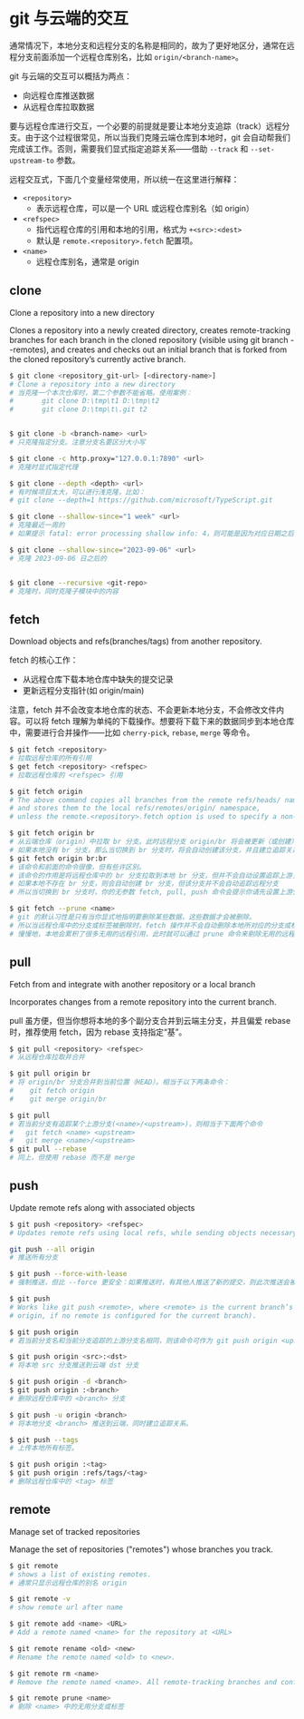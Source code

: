 # git 与云端的交互

通常情况下，本地分支和远程分支的名称是相同的，故为了更好地区分，通常在远程分支前面添加一个远程仓库别名，比如 `origin/<branch-name>`。

git 与云端的交互可以概括为两点：

- 向远程仓库推送数据
- 从远程仓库拉取数据

要与远程仓库进行交互，一个必要的前提就是要让本地分支追踪（track）远程分支。由于这个过程很常见，所以当我们克隆云端仓库到本地时，git 会自动帮我们完成该工作。否则，需要我们显式指定追踪关系——借助 `--track` 和 `--set-upstream-to` 参数。

远程交互式，下面几个变量经常使用，所以统一在这里进行解释：

- `<repository>`
    - 表示远程仓库，可以是一个 URL 或远程仓库别名（如 origin）
- `<refspec>`
    - 指代远程仓库的引用和本地的引用，格式为 `+<src>:<dest>`
    - 默认是 `remote.<repository>.fetch` 配置项。
- `<name>`
    - 远程仓库别名，通常是 origin

## clone

Clone a repository into a new directory

Clones a repository into a newly created directory, creates remote-tracking branches for each branch in the cloned repository (visible using git branch --remotes), and creates and checks out an initial branch that is forked from the cloned repository’s currently active branch.

```sh
$ git clone <repository_git-url> [<directory-name>]
# Clone a repository into a new directory
# 当克隆一个本次仓库时，第二个参数不能省略。使用案例：
#       git clone D:\tmp\t1 D:\tmp\t2
#       git clone D:\tmp\t\.git t2


$ git clone -b <branch-name> <url>
# 只克隆指定分支。注意分支名要区分大小写

$ git clone -c http.proxy="127.0.0.1:7890" <url>
# 克隆时显式指定代理

$ git clone --depth <depth> <url>
# 有时候项目太大，可以进行浅克隆，比如：
# git clone --depth=1 https://github.com/microsoft/TypeScript.git

$ git clone --shallow-since="1 week" <url>
# 克隆最近一周的
# 如果提示 fatal: error processing shallow info: 4，则可能是因为对应日期之后，没有提交内容。

$ git clone --shallow-since="2023-09-06" <url>
# 克隆 2023-09-06 日之后的


$ git clone --recursive <git-repo>
# 克隆时，同时克隆子模块中的内容
```

## fetch

Download objects and refs(branches/tags) from another repository.

fetch 的核心工作：

- 从远程仓库下载本地仓库中缺失的提交记录
- 更新远程分支指针(如 origin/main)

注意，fetch 并不会改变本地仓库的状态、不会更新本地分支，不会修改文件内容。可以将 fetch 理解为单纯的下载操作。想要将下载下来的数据同步到本地仓库中，需要进行合并操作——比如 `cherry-pick`, `rebase`, `merge` 等命令。

```sh
$ git fetch <repository>
# 拉取远程仓库的所有引用
$ get fetch <repository> <refspec>
# 拉取远程仓库的 <refspec> 引用

$ git fetch origin
# The above command copies all branches from the remote refs/heads/ namespace
# and stores them to the local refs/remotes/origin/ namespace,
# unless the remote.<repository>.fetch option is used to specify a non-default refspec.

$ git fetch origin br
# 从云端仓库（origin）中拉取 br 分支。此时远程分支 origin/br 将会被更新（或创建）
# 如果本地没有 br 分支，那么当切换到 br 分支时，将会自动创建该分支，并且建立追踪关系
$ git fetch origin br:br
# 该命令和前面的命令很像，但有些许区别。
# 该命令的作用是将远程仓库中的 br 分支拉取到本地 br 分支，但并不会自动设置追踪上游关系
# 如果本地不存在 br 分支，则会自动创建 br 分支，但该分支并不会自动追踪远程分支
# 所以当切换到 br 分支时，你的无参数 fetch, pull, push 命令会提示你请先设置上游分支！

$ git fetch --prune <name>
# git 的默认习性是只有当你显式地指明要删除某些数据，这些数据才会被删除。
# 所以当远程仓库中的分支或标签被删除时，fetch 操作并不会自动删除本地所对应的分支或标签
# 慢慢地，本地会累积了很多无用的远程引用，此时就可以通过 prune 命令来剔除无用的远程引用。
```

## pull

Fetch from and integrate with another repository or a local branch

Incorporates changes from a remote repository into the current branch.

pull 虽方便，但当你想将本地的多个副分支合并到云端主分支，并且偏爱 rebase 时，推荐使用 fetch，因为 rebase 支持指定“基”。

```sh
$ git pull <repository> <refspec>
# 从远程仓库拉取并合并

$ git pull origin br
# 将 origin/br 分支合并到当前位置（HEAD）。相当于以下两条命令：
#    git fetch origin
#    git merge origin/br

$ git pull
# 若当前分支有追踪某个上游分支(<name>/<upstream>)，则相当于下面两个命令
#   git fetch <name> <upstream>
#   git merge <name>/<upstream>
$ git pull --rebase
# 同上，但使用 rebase 而不是 merge
```

## push

Update remote refs along with associated objects

```sh
$ git push <repository> <refspec>
# Updates remote refs using local refs, while sending objects necessary to complete the given refs.

git push --all origin
# 推送所有分支

$ git push --force-with-lease
# 强制推送，但比 --force 更安全：如果推送时，有其他人推送了新的提交，则此次推送会被拒绝

$ git push
# Works like git push <remote>, where <remote> is the current branch’s remote (or
# origin, if no remote is configured for the current branch).

$ git push origin
# 若当前分支名和当前分支追踪的上游分支名相同，则该命令可作为 git push origin <upstream> 的简写

$ git push origin <src>:<dst>
# 将本地 src 分支推送到云端 dst 分支

$ git push origin -d <branch>
$ git push origin :<branch>
# 删除远程仓库中的 <branch> 分支

$ git push -u origin <branch>
# 将本地分支 <branch> 推送到云端，同时建立追踪关系。

$ git push --tags
# 上传本地所有标签。

$ git push origin :<tag>
$ git push origin :refs/tags/<tag>
# 删除远程仓库中的 <tag> 标签
```

## remote

Manage set of tracked repositories

Manage the set of repositories ("remotes") whose branches you track.

```sh
$ git remote
# shows a list of existing remotes.
# 通常只显示远程仓库的别名 origin

$ git remote -v
# show remote url after name

$ git remote add <name> <URL>
# Add a remote named <name> for the repository at <URL>

$ git remote rename <old> <new>
# Rename the remote named <old> to <new>.

$ git remote rm <name>
# Remove the remote named <name>. All remote-tracking branches and configuration settings for the remote are removed.

$ git remote prune <name>
# 剔除 <name> 中的无用分支或标签
```
